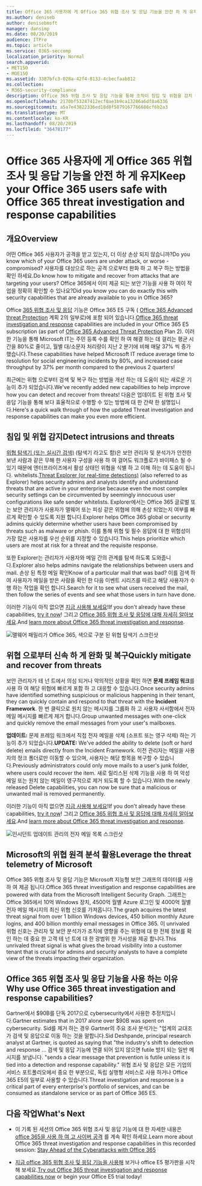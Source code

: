 ```yaml
---
title: Office 365 사용자에 게 Office 365 위협 조사 및 응답 기능을 안전 하 게 유지
ms.author: deniseb
author: denisebmsft
manager: dansimp
ms.date: 08/20/2019
audience: ITPro
ms.topic: article
ms.service: O365-seccomp
localization_priority: Normal
search.appverid:
- MET150
- MOE150
ms.assetid: 3387bfc3-028a-42f4-8133-4cbecfaab812
ms.collection:
- M365-security-compliance
description: Office 365 위협 조사 및 응답 기능을 통해 조직이 침입 및 위협을 감지 하 고 위협 으로부터 신속 하 게 완화 및 복구할 수 있는 방법을 알아봅니다.
ms.openlocfilehash: 2170bf53247412ecf0ae1b9ca13286a6df8a6336
ms.sourcegitcommit: a5a7e43822336ed18d8f5879167766686cf6b2a3
ms.translationtype: MT
ms.contentlocale: ko-KR
ms.lasthandoff: 08/20/2019
ms.locfileid: "36478177"
---
```

# <a name="keep-your-office-365-users-safe-with-office-365-threat-investigation-and-response-capabilities"></a><span data-ttu-id="50c83-103">Office 365 사용자에 게 Office 365 위협 조사 및 응답 기능을 안전 하 게 유지</span><span class="sxs-lookup"><span data-stu-id="50c83-103">Keep your Office 365 users safe with Office 365 threat investigation and response capabilities</span></span>

## <a name="overview"></a><span data-ttu-id="50c83-104">개요</span><span class="sxs-lookup"><span data-stu-id="50c83-104">Overview</span></span>

<span data-ttu-id="50c83-105">어떤 Office 365 사용자가 공격을 받고 있는지, 더 이상 손상 되지 않습니까?</span><span class="sxs-lookup"><span data-stu-id="50c83-105">Do you know which of your Office 365 users are under attack, or worse - compromised?</span></span> <span data-ttu-id="50c83-106">사용자를 대상으로 하는 공격 으로부터 완화 하 고 복구 하는 방법을 확인 하세요.</span><span class="sxs-lookup"><span data-stu-id="50c83-106">Do know how to mitigate and recover from attacks that are targeting your users?</span></span> <span data-ttu-id="50c83-107">Office 365에서 이미 제공 되는 보안 기능을 사용 하 여이 작업을 정확히 확인할 수 있나요?</span><span class="sxs-lookup"><span data-stu-id="50c83-107">Did you know you can do exactly this with security capabilities that are already available to you in Office 365?</span></span> 
  
<span data-ttu-id="50c83-108">Office [365 위협 조사 및 응답](office-365-ti.md) 기능은 Office 365 E5 구독 ( [Office 365 Advanced threat Protection](office-365-atp.md) 계획 2의 일부로)에 포함 되어 있습니다.</span><span class="sxs-lookup"><span data-stu-id="50c83-108">[Office 365 threat investigation and response](office-365-ti.md) capabilities are included in your Office 365 E5 subscription (as part of [Office 365 Advanced Threat Protection](office-365-atp.md) Plan 2).</span></span> <span data-ttu-id="50c83-109">이러한 기능을 통해 Microsoft IT는 주민 등록 수를 확인 하 여 해결 하는 데 걸리는 평균 시간을 80%로 줄이고, 월별 대/소문자 처리량이 지난 2 분기에 비해 매달 37% 씩 증가 했습니다.</span><span class="sxs-lookup"><span data-stu-id="50c83-109">These capabilities have helped Microsoft IT reduce average time to resolution for social engineering incidents by 80%, and increased case throughput by 37% per month compared to the previous 2 quarters!</span></span> 

<span data-ttu-id="50c83-110">최근에는 위협 으로부터 검색 및 복구 하는 방법을 개선 하는 데 도움이 되는 새로운 기능이 추가 되었습니다.</span><span class="sxs-lookup"><span data-stu-id="50c83-110">We've recently added new capabilities to help improve how you can detect and recover from threats!</span></span> <span data-ttu-id="50c83-111">다음은 업데이트 된 위협 조사 및 응답 기능을 통해 보다 효율적으로 수행할 수 있는 방법에 대 한 간략 한 설명입니다.</span><span class="sxs-lookup"><span data-stu-id="50c83-111">Here's a quick walk through of how the updated Threat investigation and response capabilities can make you even more efficient.</span></span>
  
## <a name="detect-intrusions-and-threats"></a><span data-ttu-id="50c83-112">침입 및 위협 감지</span><span class="sxs-lookup"><span data-stu-id="50c83-112">Detect intrusions and threats</span></span>

<span data-ttu-id="50c83-113">[위협 탐색기 (또는 실시간 검색)](threat-explorer.md) (탐색기 라고도 함)은 보안 관리자 및 분석가가 안전한 보낸 사람과 같은 무해 한 사용자 구성을 사용 하 여 걸어도 워크플로가 바이패스 될 수 있기 때문에 엔터프라이즈에서 활성 상태인 위협을 식별 하 고 이해 하는 데 도움이 됩니다. whitelists.</span><span class="sxs-lookup"><span data-stu-id="50c83-113">[Threat Explorer (or real-time detections)](threat-explorer.md) (also referred to as Explorer) helps security admins and analysts identify and understand threats that are active in your enterprise because even the most complex security settings can be circumvented by seemingly innocuous user configurations like safe sender whitelists.</span></span> <span data-ttu-id="50c83-114">Explorer에서는 Office 365 글로벌 또는 보안 관리자가 사용자가 맬웨어 또는 피싱 같은 위협에 의해 손상 되었는지 여부를 빠르게 확인할 수 있도록 지원 합니다.</span><span class="sxs-lookup"><span data-stu-id="50c83-114">Explorer helps Office 365 global or security admins quickly determine whether users have been compromised by threats such as malware or phish.</span></span> <span data-ttu-id="50c83-115">이를 통해 위협 및 필수 응답에 대 한 위험성이 가장 많은 사용자를 우선 순위를 지정할 수 있습니다.</span><span class="sxs-lookup"><span data-stu-id="50c83-115">This helps prioritize which users are most at risk for a threat and the requisite response.</span></span> 
  
<span data-ttu-id="50c83-116">또한 Explorer는 관리자가 사용자와 메일 간의 관계를 탐색 하도록 도와줍니다.</span><span class="sxs-lookup"><span data-stu-id="50c83-116">Explorer also helps admins navigate the relationships between users and mail.</span></span> <span data-ttu-id="50c83-117">손상 된 특정 메일 확인</span><span class="sxs-lookup"><span data-stu-id="50c83-117">Know of a particular mail that was bad?</span></span> <span data-ttu-id="50c83-118">이를 검색 하 여 사용자가 메일을 받은 사람을 확인 한 다음 이벤트 시리즈를 따르고 해당 사용자가 수행 하는 작업을 확인 합니다.</span><span class="sxs-lookup"><span data-stu-id="50c83-118">Search for it to see what users received the mail, then follow the series of events and see what those users in turn have done.</span></span>

<span data-ttu-id="50c83-119">이러한 기능이 아직 없으면 [지금 사용해 보세요](https://aka.ms/tryo365threatintel3)!</span><span class="sxs-lookup"><span data-stu-id="50c83-119">If you don't already have these capabilities, [try it now](https://aka.ms/tryo365threatintel3)!</span></span> <span data-ttu-id="50c83-120">그리고 [Office 365 위협 조사 및 응답에 대해 자세히 알아보세요](https://aka.ms/readmoreabouto365threatintel).</span><span class="sxs-lookup"><span data-stu-id="50c83-120">And [learn more about Office 365 threat investigation and response](https://aka.ms/readmoreabouto365threatintel).</span></span>
  
![맬웨어 패밀리가 Office 365, 색으로 구분 된 위협 탐색기 스크린샷](media/591338dd-252a-437d-b5f2-87aa42e74b0c.png)
  
## <a name="quickly-mitigate-and-recover-from-threats"></a><span data-ttu-id="50c83-122">위협 으로부터 신속 하 게 완화 및 복구</span><span class="sxs-lookup"><span data-stu-id="50c83-122">Quickly mitigate and recover from threats</span></span>

<span data-ttu-id="50c83-123">보안 관리자가 테 넌 트에서 의심 되거나 악의적인 상황을 확인 하면 **문제 프레임 워크**를 사용 하 여 해당 위협에 빠르게 포함 하 고 대응할 수 있습니다.</span><span class="sxs-lookup"><span data-stu-id="50c83-123">Once security admins have identified something suspicious or malicious happening in their tenant, they can quickly contain and respond to that threat with the **Incident Framework**.</span></span> <span data-ttu-id="50c83-124">한 번 클릭으로 원치 않는 메시지를 그룹화 하 고 사용자 사서함에서 전자 메일 메시지를 빠르게 제거 합니다.</span><span class="sxs-lookup"><span data-stu-id="50c83-124">Group unwanted messages with one-click and quickly remove the email messages from your user's mailboxes.</span></span> 
  
 <span data-ttu-id="50c83-125">**업데이트:** 문제 프레임 워크에서 직접 전자 메일을 삭제 (소프트 또는 영구 삭제) 하는 기능이 추가 되었습니다.</span><span class="sxs-lookup"><span data-stu-id="50c83-125">**UPDATE:** We've added the ability to delete (soft or hard delete) emails directly from the Incident Framework.</span></span> <span data-ttu-id="50c83-126">이전 관리자는 메일을 사용자의 정크 폴더로만 이동할 수 있으며, 사용자는 해당 항목을 복구할 수 있습니다.</span><span class="sxs-lookup"><span data-stu-id="50c83-126">Previously administrators could only move mails to a user's junk folder, where users could recover the item.</span></span> <span data-ttu-id="50c83-127">새로 릴리스된 삭제 기능을 사용 하 여 악성 메일 또는 원치 않는 메일이 영구적으로 제거 되도록 할 수 있습니다.</span><span class="sxs-lookup"><span data-stu-id="50c83-127">With the newly released Delete capabilities, you can now be sure that a malicious or unwanted mail is removed permanently.</span></span> 
  
<span data-ttu-id="50c83-128">이러한 기능이 아직 없으면 [지금 사용해 보세요](https://aka.ms/tryo365threatintel3)!</span><span class="sxs-lookup"><span data-stu-id="50c83-128">If you don't already have these capabilities, [try it now](https://aka.ms/tryo365threatintel3)!</span></span> <span data-ttu-id="50c83-129">그리고 [Office 365 위협 조사 및 응답에 대해 자세히 알아보세요](https://aka.ms/readmoreabouto365threatintel).</span><span class="sxs-lookup"><span data-stu-id="50c83-129">And [learn more about Office 365 threat investigation and response](https://aka.ms/readmoreabouto365threatintel).</span></span>
  
![인시던트 업데이트 관리의 전자 메일 목록 스크린샷](media/9d8452d3-d8d2-4b26-81f9-76396e08dd17.png)
  
## <a name="leverage-the-threat-telemetry-of-microsoft"></a><span data-ttu-id="50c83-131">Microsoft의 위협 원격 분석 활용</span><span class="sxs-lookup"><span data-stu-id="50c83-131">Leverage the threat telemetry of Microsoft</span></span>

<span data-ttu-id="50c83-132">Office 365 위협 조사 및 응답 기능은 Microsoft 지능형 보안 그래프의 데이터를 사용 하 여 제공 됩니다.</span><span class="sxs-lookup"><span data-stu-id="50c83-132">Office 365 threat investigation and response capabilities are powered with data from the Microsoft Intelligent Security Graph.</span></span> <span data-ttu-id="50c83-133">그래프는 Office 365에서 10억 Windows 장치, 4500억 월별 Azure 로그인 및 4000억 월별 전자 메일 메시지의 최신 위협 신호를 가져옵니다.</span><span class="sxs-lookup"><span data-stu-id="50c83-133">The graph acquires the latest threat signal from over 1 billion Windows devices, 450 billion monthly Azure logins, and 400 billion monthly email messages in Office 365.</span></span> <span data-ttu-id="50c83-134">이 unrivaled 위협 신호는 관리자 및 보안 분석가가 조직에 영향을 주는 위협에 대 한 전체 정보를 확인 하는 데 중요 한 고객 테 넌 트에 대 한 광범위 한 가시성을 제공 합니다.</span><span class="sxs-lookup"><span data-stu-id="50c83-134">This unrivaled threat signal is what gives the broad visibility into a customer tenant that is crucial for admins and security analysts to have a complete view of the threats impacting their organization.</span></span> 
  
## <a name="why-use-office-365-threat-investigation-and-response-capabilities"></a><span data-ttu-id="50c83-135">Office 365 위협 조사 및 응답 기능을 사용 하는 이유</span><span class="sxs-lookup"><span data-stu-id="50c83-135">Why use Office 365 threat investigation and response capabilities?</span></span>

<span data-ttu-id="50c83-136">Gartner에서 $90B를 단독 2017으로 cybersecurity에서 사용한 추정치입니다.</span><span class="sxs-lookup"><span data-stu-id="50c83-136">Gartner estimates that in 2017 alone over $90B was spent on cybersecurity.</span></span> <span data-ttu-id="50c83-137">Sid를 제거 하는 경우 Gartner의 주요 조사 분석가는 "업계의 교대조가 검색 및 응답으로 이동 하는 것을 말합니다.</span><span class="sxs-lookup"><span data-stu-id="50c83-137">Sid Deshpande, principal research analyst at Gartner, is quoted as saying that "the industry's shift to detection and response …</span></span> <span data-ttu-id="50c83-138">검색 및 응답 기능에 연결 되어 있지 않으면 futile 방지 되는 일반 메시지를 보냅니다. "</span><span class="sxs-lookup"><span data-stu-id="50c83-138">sends a clear message that prevention is futile unless it is tied into a detection and response capability."</span></span> <span data-ttu-id="50c83-139">위협 조사 및 응답은 모든 기업의 서비스 포트폴리오에서 중요 한 부분으로, 독립 실행형 서비스로 사용 하거나 Office 365 E5의 일부로 사용할 수 있습니다.</span><span class="sxs-lookup"><span data-stu-id="50c83-139">Threat investigation and response is a critical part of every enterprise's portfolio of services, and can be consumed as standalone service or as part of Office 365 E5.</span></span>
  
## <a name="whats-next"></a><span data-ttu-id="50c83-140">다음 작업</span><span class="sxs-lookup"><span data-stu-id="50c83-140">What's Next</span></span>

- <span data-ttu-id="50c83-141">이 기록 된 세션의 Office 365 위협 조사 및 응답 기능에 대 한 자세한 내용은 [office 365을 사용 하 여 고 사이버 공격](https://myignite.microsoft.com/videos/53723) 를 계속 확인 하세요.</span><span class="sxs-lookup"><span data-stu-id="50c83-141">Learn more about Office 365 threat investigation and response capabilities  in this recorded session: [Stay Ahead of the Cyberattacks with Office 365](https://myignite.microsoft.com/videos/53723)</span></span>
    
- <span data-ttu-id="50c83-142">[지금 office 365 위협 조사 및 응답 기능을 사용해](https://aka.ms/tryo365threatintel3) 보거나 office E5 평가판을 시작 해 보세요.</span><span class="sxs-lookup"><span data-stu-id="50c83-142">[Try out Office 365 threat investigation and response capabilities now](https://aka.ms/tryo365threatintel3) or begin your Office E5 trial today!</span></span> 
    

